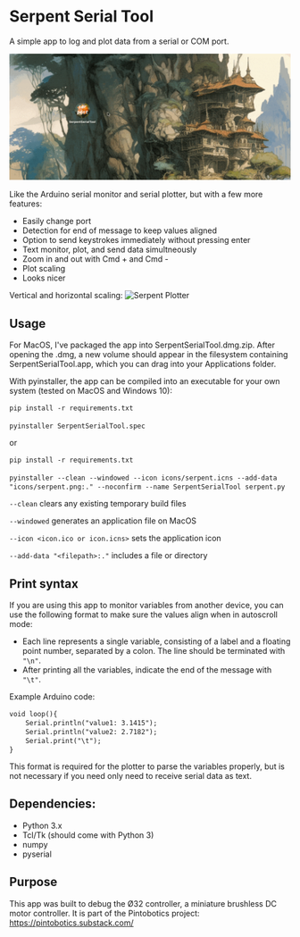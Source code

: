 # Serpent Serial Tool

A simple app to log and plot data from a serial or COM port.

![Serpent Serial Tool](screenshots/serialtool.gif)

Like the Arduino serial monitor and serial plotter, but with a few more features:
* Easily change port
* Detection for end of message to keep values aligned
* Option to send keystrokes immediately without pressing enter
* Text monitor, plot, and send data simultneously
* Zoom in and out with Cmd + and Cmd -
* Plot scaling
* Looks nicer

Vertical and horizontal scaling:
![Serpent Plotter](screenshots/plotter.gif)


## Usage 
For MacOS, I've packaged the app into SerpentSerialTool.dmg.zip. After opening the .dmg, a new volume should appear in the filesystem containing SerpentSerialTool.app, which you can drag into your Applications folder.

With pyinstaller, the app can be compiled into an executable for your own system (tested on MacOS and Windows 10):
```
pip install -r requirements.txt

pyinstaller SerpentSerialTool.spec
```
or
```
pip install -r requirements.txt

pyinstaller --clean --windowed --icon icons/serpent.icns --add-data "icons/serpent.png:." --noconfirm --name SerpentSerialTool serpent.py
```
`--clean` clears any existing temporary build files

`--windowed` generates an application file on MacOS

`--icon <icon.ico or icon.icns>` sets the application icon

`--add-data "<filepath>:."` includes a file or directory

## Print syntax
If you are using this app to monitor variables from another device, you can use the following format to make sure the values align when in autoscroll mode:
* Each line represents a single variable, consisting of a label and a floating point number, separated by a colon. The line should be terminated with `"\n"`.
* After printing all the variables, indicate the end of the message with `"\t"`.

Example Arduino code:
```
void loop(){
    Serial.println("value1: 3.1415");
    Serial.println("value2: 2.7182");
    Serial.print("\t");
}
```
This format is required for the plotter to parse the variables properly, but is not necessary if you need only need to receive serial data as text.


## Dependencies:
* Python 3.x
* Tcl/Tk (should come with Python 3)
* numpy
* pyserial

## Purpose
This app was built to debug the Ø32 controller, a miniature brushless DC motor controller. It is part of the Pintobotics project: https://pintobotics.substack.com/ 